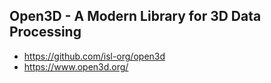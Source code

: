 ## Open3D - A Modern Library for 3D Data Processing
- https://github.com/isl-org/open3d
- https://www.open3d.org/